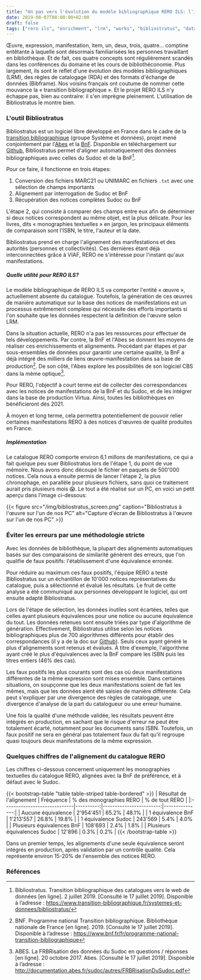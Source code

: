 ```yaml
---
title: "Un pas vers l'évolution du modèle bibliographique RERO ILS: l'interconnection des données"
date: 2019-08-07T08:00:00+02:00
draft: false
tags: ["rero ils", "enrichment", "lrm", "works", "bibliostratus", "data alignment"]
---
```


Œuvre, expression, manifestation, item, un, deux, trois, quatre... comptine entêtante à laquelle sont désormais familiarisées les personnes travaillant en bibliothèque. Et de fait, ces quatre concepts sont régulièrement scandés dans les conférences du domaine et les cours de bibliothéconomie. Plus largement, ils sont le reflet d'une évolution des modèles bibliographiques (LRM), des règles de catalogage (RDA) et des formats d'échange de données (Bibframe). Nos voisins français ont coutume de nommer cette mouvance la « transition bibliographique ». Et le projet RERO ILS n'y échappe pas, bien au contraire: il s'en imprègne pleinement. L'utilisation de Bibliostratus le montre bien.

<!--more-->

### L'outil Bibliostratus

Bibliostratus est un logiciel libre développé en France dans le cadre de la [transition bibliographique](https://www.transition-bibliographique.fr) (groupe Système et données), projet mené conjointement par l'[Abes](http://www.abes.fr/) et la [BnF](https://www.bnf.fr/). Disponible en téléchargement sur [Github](https://github.com/Transition-bibliographique/bibliostratus), Bibliostratus  permet d'aligner automatiquement des données bibliographiques avec celles du Sudoc et de la BnF[^1].

Pour ce faire, il fonctionne en trois étapes:

1. Conversion des fichiers MARC21 ou UNIMARC en fichiers `.txt` avec une sélection de champs importants
2. Alignement par interrogation de Sudoc et BnF
3. Récupération des notices complètes Sudoc ou BnF

L'étape 2, qui consiste à comparer des champs entre eux afin de déterminer si deux notices correspondent au même objet, est la plus délicate. Pour les livres, dits « monographies textuelles » en jargon, les principaux éléments de comparaison sont l'ISBN, le titre, l'auteur et la date.

Bibliostratus prend en charge l'alignement des manifestations et des autorités (personnes et collectivités). Ces dernières étant déjà interconnectées grâce à VIAF, RERO ne s'intéresse pour l'instant qu'aux manifestations.

##### Quelle utilité pour RERO ILS?

Le modèle bibliographique de RERO ILS va comporter l'entité « œuvre », actuellement absente du catalogue. Toutefois, la génération de ces œuvres de manière automatique sur la base des notices de manifestations est un processus extrêmement complexe qui nécessite des efforts importants si l'on souhaite que les données respectent la définition de l'œuvre selon LRM.

Dans la situation actuelle, RERO n'a pas les ressources pour effectuer de tels développements. Par contre, la BnF et l'Abes se donnent les moyens de réaliser ces enrichissements et alignements. Procédant par étapes et par sous-ensembles de données pour garantir une certaine qualité, la BnF a déjà intégré des milliers de liens œuvre-manifestation dans sa base de production[^2]. De son côté, l'Abes explore les possibilités de son logiciel CBS dans la même optique[^3].

Pour RERO, l'objectif à court terme est de collecter des correspondances avec les notices de manifestations de la BnF et du Sudoc, et de les intégrer dans la base de production Virtua. Ainsi, toutes les bibliothèques en bénéficieront dès 2021.

À moyen et long terme, cela permettra potentiellement de pouvoir relier certaines manifestations RERO à des notices d'œuvres de qualité produites en France.

##### Implémentation

Le catalogue RERO comporte environ 6,1 millons de manifestations, ce qui a fait quelque peu suer Bibliostratus lors de l'étape 1, du point de vue mémoire. Nous avons donc découpé le fichier en paquets de 500'000 notices. Cela nous a ensuite permis de lancer l'étape 2, la plus chronophage, en parallèle pour plusieurs fichiers, sans quoi ce traitement aurait pris plusieurs mois 😱. Le tout a été réalisé sur un PC, en voici un petit aperçu dans l'image ci-dessous:

{{< figure src="/img/bibliostratus_screen.png" caption="Bibliostratus à l'œuvre sur l'un de nos PC" alt="Capture d'écran de Bibliostratus à l'œuvre sur l'un de nos PC" >}}

### Éviter les erreurs par une méthodologie stricte

Avec les données de bibliothèque, la plupart des alignements automatiques basés sur des comparaisons de similarité génèrent des erreurs, que l'on qualifie de faux positifs: l'établissement d'une équivalence erronée.

Pour réduire au maximum ces faux positifs, l'équipe RERO a testé Bibliostratus sur un échantillon de 10'000 notices représentatives du catalogue, puis a sélectionné et évalué les résultats. Le fruit de cette analyse a été communiqué aux personnes développant le logiciel, qui ont ensuite adapté Bibliostratus.

Lors de l'étape de sélection, les données inutiles sont écartées, telles que celles ayant plusieurs équivalences pour une notice ou aucune équivalence du tout. Les données retenues sont ensuite triées par type d'algorithme de génération. Effectivement, Bibliostratus utilise selon les notices bibliographiques plus de 700 algorithmes différents pour établir des correspondances (il y a de la doc sur [Github](https://github.com/Transition-bibliographique/bibliostratus/wiki/2_annexe.-Le-m%C3%A9canisme-d'alignement)). Seuls ceux ayant généré le plus d'alignements sont retenus et évalués. À titre d'exemple, l'algorithme ayant créé le plus d'équivalences avec la BnF compare les ISBN puis les titres entiers (46% des cas).

Les faux positifs les plus courants sont des cas où deux manifestations différentes de la même expression sont mises ensemble. Dans certaines situations, on soupçonne que les deux manifestations soient de fait les mêmes, mais que les données aient été saisies de manière différente. Cela peut s'expliquer par une divergence des règles de catalogage, une divergence d'analyse de la part du catalogueur ou une erreur humaine.

Une fois la qualité d'une méthode validée, les résultats peuvent être intégrés en production, en sachant que le risque d'erreur ne peut être totalement écarté, notamment pour les documents sans ISBN. Toutefois, un faux positif ne sera en général pas totalement faux du fait qu'il regroupe quasi toujours deux manifestations de la même expression.

### Quelques chiffres de l'alignement du catalogue RERO

Les chiffres ci-dessous concernent uniquement les monographies textuelles du catalogue RERO, alignées avec la BnF de préférence, et à défaut avec le Sudoc.

{{< bootstrap-table "table table-striped table-bordered" >}}
| Résultat de l'alignement     | Fréquence | % des monographies RERO | % de tout RERO |
|:-----------------------------|----------:|------------------------:|---------------:|
| Aucune équivalence           | 2'954'451 |          65.2%          |      48.1%     |
| 1 équivalence BnF            | 1'213'557 |          26.8%          |      19.8%     |
| 1 équivalence Sudoc          |  243'569  |           5.4%          |      4.0%      |
| Plusieurs équivalences BnF   |  108'693  |           2.4%          |      1.8%      |
| Plusieurs équivalences Sudoc |   12'896  |           0.3%          |      0.2%      |
{{< /bootstrap-table >}}

Dans un premier temps, les alignements d'une seule équivalence seront intégrés en production, après validation par un contrôle qualité. Cela représente environ 15-20% de l'ensemble des notices RERO.

### Références

[^1]: Bibliostratus. Transition bibliographique des catalogues vers le web de données [en ligne]. 2 juillet 2019. [Consulté le 17 juillet 2019]. Disponible à l’adresse : https://www.transition-bibliographique.fr/systemes-et-donnees/bibliostratus/

[^2]: BNF. Programme national Transition bibliographique. Bibliothèque nationale de France [en ligne]. 2019. [Consulté le 17 juillet 2019]. Disponible à l’adresse : https://www.bnf.fr/fr/programme-national-transition-bibliographique

[^3]: ABES. La FRBRisation des données du Sudoc en questions / réponses [en ligne]. 20 octobre 2017. Abes. [Consulté le 17 juillet 2019]. Disponible à l’adresse : http://documentation.abes.fr/sudoc/autres/FRBRisationDuSudoc.pdf



